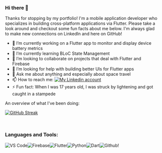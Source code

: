 ### Hi there 👋

Thanks for stopping by my portfolio!  I'm a mobile application developer who specializes in building cross-platform applications via Flutter.  Please take a look around and checkout some fun facts about me below.  I'm always glad to make new connections on LinkedIn and here on GitHub!

- 🔭 I’m currently working on a Flutter app to monitor and display device battery metrics
- 🌱 I’m currently learning BLoC State Management
- 👯 I’m looking to collaborate on projects that deal with Flutter and Firebase
- 🤔 I’m looking for help with building better UIs for Flutter apps
- 💬 Ask me about anything and especially about space travel
- 📫 How to reach me:  [![My Linkedin account](https://img.shields.io/badge/LinkedIn-0077B5?style=for-the-badge&logo=linkedin&logoColor=white)](https://www.linkedin.com/in/derrick-williamson/) 
- ⚡ Fun fact: When I was 17 years old, I was struck by lightening and got caught in a stampede

An overview of what I've been doing:

[![GitHub Streak](http://github-readme-streak-stats.herokuapp.com?user=DerrickWilliamson&theme=radical&hide_border=true&date_format=j%20M%5B%20Y%5D)](https://git.io/streak-stats)


<br />

### Languages and Tools:

![VS Code](https://img.shields.io/badge/VS_Code-blue?style=for-the-badge&logo=visual-studio-code)![Firebase](https://img.shields.io/badge/Firebase-yellow?style=for-the-badge&logo=firebase&)![Flutter](https://img.shields.io/badge/Flutter-informational?style=for-the-badge&logo=flutter)![Python](https://img.shields.io/badge/Python-lightgrey?style=for-the-badge&logo=python)![Dart](https://img.shields.io/badge/Dart-informational?style=for-the-badge&logo=dart)![Github](https://img.shields.io/badge/Github-black?style=for-the-badge&logo=github)!
